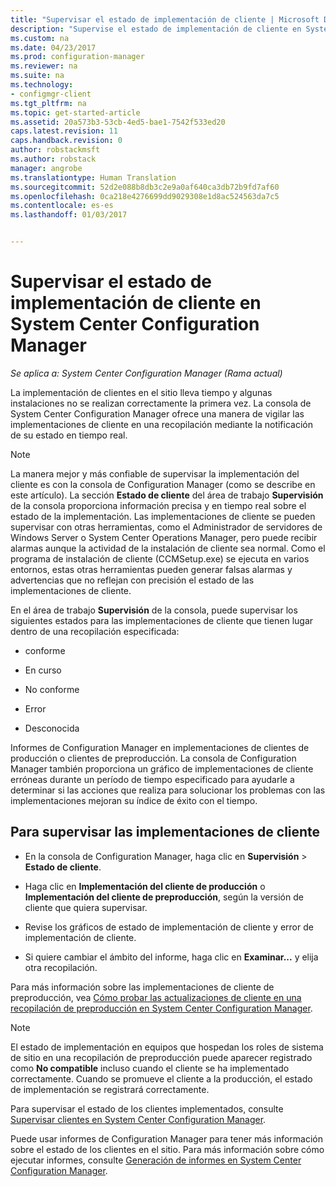 ```yaml
---
title: "Supervisar el estado de implementación de cliente | Microsoft Docs"
description: "Supervise el estado de implementación de cliente en System Center Configuration Manager."
ms.custom: na
ms.date: 04/23/2017
ms.prod: configuration-manager
ms.reviewer: na
ms.suite: na
ms.technology:
- configmgr-client
ms.tgt_pltfrm: na
ms.topic: get-started-article
ms.assetid: 20a573b3-53cb-4ed5-bae1-7542f533ed20
caps.latest.revision: 11
caps.handback.revision: 0
author: robstackmsft
ms.author: robstack
manager: angrobe
ms.translationtype: Human Translation
ms.sourcegitcommit: 52d2e088b8db3c2e9a0af640ca3db72b9fd7af60
ms.openlocfilehash: 0ca218e4276699dd9029308e1d8ac524563da7c5
ms.contentlocale: es-es
ms.lasthandoff: 01/03/2017


---
```

# <a name="how-to-monitor-client-deployment-status-in-system-center-configuration-manager"></a>Supervisar el estado de implementación de cliente en System Center Configuration Manager

*Se aplica a: System Center Configuration Manager (Rama actual)*

La implementación de clientes en el sitio lleva tiempo y algunas instalaciones no se realizan correctamente la primera vez. La consola de System Center Configuration Manager ofrece una manera de vigilar las implementaciones de cliente en una recopilación mediante la notificación de su estado en tiempo real.  

> [!NOTE]  
>  La manera mejor y más confiable de supervisar la implementación del cliente es con la consola de Configuration Manager (como se describe en este artículo). La sección **Estado de cliente** del área de trabajo **Supervisión** de la consola proporciona información precisa y en tiempo real sobre el estado de la implementación. Las implementaciones de cliente se pueden supervisar con otras herramientas, como el Administrador de servidores de Windows Server o System Center Operations Manager, pero puede recibir alarmas aunque la actividad de la instalación de cliente sea normal. Como el programa de instalación de cliente (CCMSetup.exe) se ejecuta en varios entornos, estas otras herramientas pueden generar falsas alarmas y advertencias que no reflejan con precisión el estado de las implementaciones de cliente.  

 En el área de trabajo **Supervisión** de la consola, puede supervisar los siguientes estados para las implementaciones de cliente que tienen lugar dentro de una recopilación especificada:  

-   conforme  

-   En curso  

-   No conforme  

-   Error  

-   Desconocida  

 Informes de Configuration Manager en implementaciones de clientes de producción o clientes de preproducción. La consola de Configuration Manager también proporciona un gráfico de implementaciones de cliente erróneas durante un período de tiempo especificado para ayudarle a determinar si las acciones que realiza para solucionar los problemas con las implementaciones mejoran su índice de éxito con el tiempo.  

## <a name="to-monitor-client-deployments"></a>Para supervisar las implementaciones de cliente  

-   En la consola de Configuration Manager, haga clic en **Supervisión** > **Estado de cliente**.  

-   Haga clic en **Implementación del cliente de producción** o **Implementación del cliente de preproducción**, según la versión de cliente que quiera supervisar.  

-   Revise los gráficos de estado de implementación de cliente y error de implementación de cliente.  

-   Si quiere cambiar el ámbito del informe, haga clic en **Examinar...** y elija otra recopilación.  

 Para más información sobre las implementaciones de cliente de preproducción, vea [Cómo probar las actualizaciones de cliente en una recopilación de preproducción en System Center Configuration Manager](../../../core/clients/manage/upgrade/test-client-upgrades.md).

 > [!NOTE]
 > El estado de implementación en equipos que hospedan los roles de sistema de sitio en una recopilación de preproducción puede aparecer registrado como **No compatible** incluso cuando el cliente se ha implementado correctamente. Cuando se promueve el cliente a la producción, el estado de implementación se registrará correctamente.   

 Para supervisar el estado de los clientes implementados, consulte [Supervisar clientes en System Center Configuration Manager](../../../core/clients/manage/monitor-clients.md).  

 Puede usar informes de Configuration Manager para tener más información sobre el estado de los clientes en el sitio. Para más información sobre cómo ejecutar informes, consulte [Generación de informes en System Center Configuration Manager](../../../core/servers/manage/reporting.md).  

